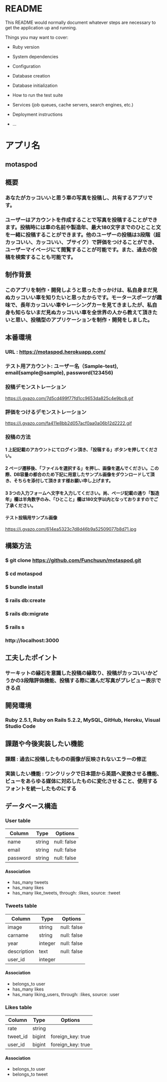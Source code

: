 # README

This README would normally document whatever steps are necessary to get the
application up and running.

Things you may want to cover:

* Ruby version

* System dependencies

* Configuration

* Database creation

* Database initialization

* How to run the test suite

* Services (job queues, cache servers, search engines, etc.)

* Deployment instructions

* ...

# アプリ名
## motaspod

## 概要
### あなたがカッコいいと思う車の写真を投稿し、共有するアプリです。
### ユーザーはアカウントを作成することで写真を投稿することができます。投稿時には車の名前や製造年、最大180文字までのひとこと文を一緒に投稿することができます。他のユーザーの投稿は3段階（超カッコいい、カッコいい、ブサイク）で評価をつけることができ、ユーザーマイページにて閲覧することが可能です。また、過去の投稿を検索することも可能です。

## 制作背景
### このアプリを制作・開発しようと思ったきっかけは、私自身まだ見ぬカッコいい車を知りたいと思ったからです。モータースポーツが趣味で、長年カッコいい車やレーシングカーを見てきましたが、私自身も知らないまだ見ぬカッコいい車を全世界の人から教えて頂きたいと思い、投稿型のアプリケーションを制作・開発をしました。

## 本番環境
### URL : https://motaspod.herokuapp.com/
### テスト用アカウント: ユーザー名（Sample-test), email(sample@sample), password(123456)
### 投稿デモンストレーション
https://i.gyazo.com/7d5cd499f77fd1cc9653da825c4e9bc8.gif
### 評価をつけるデモンストレーション
https://i.gyazo.com/fa411e8bb2d057acf0aa0a06b12d2222.gif
### 投稿の方法
#### 1 上記記載のアカウントにてログイン頂き、「投稿する」ボタンを押してください。
#### 2 ページ遷移後、「ファイルを選択する」を押し、画像を選んでください。この際、DB容量の都合のため下記に用意したサンプル画像をダウンロードして頂き、そちらを添付して頂きます様お願い申し上げます。
#### 3 3つの入力フォームへ文字を入力してください。尚、ページ記載の通り「製造年」欄は半角数字のみ、「ひとこと」欄は180文字以内となっておりますのでご了承ください。
#### テスト投稿用サンプル画像
https://i.gyazo.com/614ea5323c7d8d46b9a52509077b8d71.jpg

## 構築方法
### $ git clone https://github.com/Funchuun/motaspod.git
### $ cd motaspod
### $ bundle install
### $ rails db:create
### $ rails db:migrate
### $ rails s
### http://localhost:3000

## 工夫したポイント
### サーキットの縁石を意識した投稿の縁取り、投稿がカッコいいかどうかの3段階評価機能、投稿する際に選んだ写真がプレビュー表示できる点

## 開発環境
### Ruby 2.5.1, Ruby on Rails 5.2.2, MySQL, GitHub, Heroku, Visual Studio Code

## 課題や今後実装したい機能
### 課題 : 過去に投稿したものの画像が反映されないエラーの修正
### 実装したい機能 : ワンクリックで日本語から英語へ変換させる機能、ビューをあらゆる媒体に対応したものに変化させること、使用するフォントを統一したものにする

## データベース構造
### User table

|Column|Type|Options|
|------|----|-------|
|name|string|null: false|
|email|string|null: false|
|password|string|null: false|
#### Association
- has_many tweets
- has_many likes
- has_many like_tweets, through: :likes, source: :tweet

### Tweets table

|Column|Type|Options|
|------|----|-------|
|image|string|null: false|
|carname|string|null: false|
|year|integer|null: false|
|description|text|null: false|
|user_id|integer||
#### Association
- belongs_to user
- has_many likes
- has_many liking_users, through: :likes, source: :user

### Likes table

|Column|Type|Options|
|------|----|-------|
|rate|string||
|tweet_id|bigint|foreign_key: true|
|user_id|bigint|foreign_key: true|
#### Association
- belongs_to user
- belongs_to tweet


